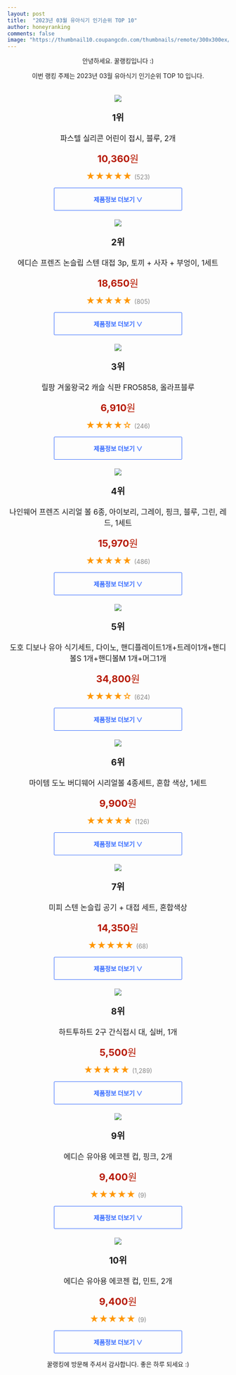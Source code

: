 ```yaml
---
layout: post
title:  "2023년 03월 유아식기 인기순위 TOP 10"
author: honeyranking
comments: false
image: "https://thumbnail10.coupangcdn.com/thumbnails/remote/300x300ex/image/retail/images/2019/08/07/19/4/6984c113-1bae-4c52-a3ef-dd5aa057567f.jpg"
---
```

<p style="text-align: center;">안녕하세요. 꿀랭킹입니다 :)</p>
<p style="text-align: center;">이번 랭킹 주제는 2023년 03월 유아식기 인기순위 TOP 10 입니다.</p><center><img src="https://thumbnail10.coupangcdn.com/thumbnails/remote/300x300ex/image/retail/images/2019/08/07/19/4/6984c113-1bae-4c52-a3ef-dd5aa057567f.jpg" style="margin-top:20px" /></center><p style="text-align: center; font-size: 20px"><b>1위</b></p><p style="text-align: center; font-size: 17px">파스텔 실리콘 어린이 접시, 블루, 2개</p><p style="text-align: center;"><span style="color: #b61800; font-size: 22px;"><b>10,360</b>원</span></p><p style="text-align: center;"><span style="color: #ff9600; font-size: 20px;">★★★★★ </span><span style="color: #878787;">(523)</span></p><center><a href="https://link.coupang.com/a/Tuf8n"><div style="font-size: 14px; display: inline-block; padding: 15px 90px; color: #346aff; border-radius: 2px; border: 1px solid #346aff; cursor: pointer;"><b>제품정보 더보기 &or;</b></div></a></center><center><img src="https://thumbnail6.coupangcdn.com/thumbnails/remote/300x300ex/image/product/image/vendoritem/2018/08/10/3607662188/d67be6fc-b0b4-4dd4-a962-e96c46ad0a5a.jpg" style="margin-top:20px" /></center><p style="text-align: center; font-size: 20px"><b>2위</b></p><p style="text-align: center; font-size: 17px">에디슨 프렌즈 논슬립 스텐 대접 3p, 토끼 + 사자 + 부엉이, 1세트</p><p style="text-align: center;"><span style="color: #b61800; font-size: 22px;"><b>18,650</b>원</span></p><p style="text-align: center;"><span style="color: #ff9600; font-size: 20px;">★★★★★ </span><span style="color: #878787;">(805)</span></p><center><a href="https://link.coupang.com/a/Tuf8o"><div style="font-size: 14px; display: inline-block; padding: 15px 90px; color: #346aff; border-radius: 2px; border: 1px solid #346aff; cursor: pointer;"><b>제품정보 더보기 &or;</b></div></a></center><center><img src="https://thumbnail7.coupangcdn.com/thumbnails/remote/300x300ex/image/retail/images/2020/03/03/12/0/8efe6ba1-134f-4239-8aaf-08148f9904d4.jpg" style="margin-top:20px" /></center><p style="text-align: center; font-size: 20px"><b>3위</b></p><p style="text-align: center; font-size: 17px">릴팡 겨울왕국2 캐슬 식판 FRO5858, 올라프블루</p><p style="text-align: center;"><span style="color: #b61800; font-size: 22px;"><b>6,910</b>원</span></p><p style="text-align: center;"><span style="color: #ff9600; font-size: 20px;">★★★★☆ </span><span style="color: #878787;">(246)</span></p><center><a href="https://link.coupang.com/a/Tuf8p"><div style="font-size: 14px; display: inline-block; padding: 15px 90px; color: #346aff; border-radius: 2px; border: 1px solid #346aff; cursor: pointer;"><b>제품정보 더보기 &or;</b></div></a></center><center><img src="https://thumbnail10.coupangcdn.com/thumbnails/remote/300x300ex/image/retail/images/2527861141462725-7eb38cb5-89b7-495e-aa93-633f8c85e660.jpg" style="margin-top:20px" /></center><p style="text-align: center; font-size: 20px"><b>4위</b></p><p style="text-align: center; font-size: 17px">나인웨어 프렌즈 시리얼 볼 6종, 아이보리, 그레이, 핑크, 블루, 그린, 레드, 1세트</p><p style="text-align: center;"><span style="color: #b61800; font-size: 22px;"><b>15,970</b>원</span></p><p style="text-align: center;"><span style="color: #ff9600; font-size: 20px;">★★★★★ </span><span style="color: #878787;">(486)</span></p><center><a href="https://link.coupang.com/a/Tuf8q"><div style="font-size: 14px; display: inline-block; padding: 15px 90px; color: #346aff; border-radius: 2px; border: 1px solid #346aff; cursor: pointer;"><b>제품정보 더보기 &or;</b></div></a></center><center><img src="https://thumbnail8.coupangcdn.com/thumbnails/remote/300x300ex/image/retail/images/423666627915215-d6cb495f-23f6-4aeb-813e-caf6bb3d2a93.jpg" style="margin-top:20px" /></center><p style="text-align: center; font-size: 20px"><b>5위</b></p><p style="text-align: center; font-size: 17px">도호 디보나 유아 식기세트, 다이노, 핸디플레이트1개+트레이1개+핸디볼S 1개+핸디볼M 1개+머그1개</p><p style="text-align: center;"><span style="color: #b61800; font-size: 22px;"><b>34,800</b>원</span></p><p style="text-align: center;"><span style="color: #ff9600; font-size: 20px;">★★★★☆ </span><span style="color: #878787;">(624)</span></p><center><a href="https://link.coupang.com/a/Tuf8r"><div style="font-size: 14px; display: inline-block; padding: 15px 90px; color: #346aff; border-radius: 2px; border: 1px solid #346aff; cursor: pointer;"><b>제품정보 더보기 &or;</b></div></a></center><center><img src="https://thumbnail10.coupangcdn.com/thumbnails/remote/300x300ex/image/vendor_inventory/907b/a5a20711ba14eae4f6fb3dffc31b17ea87cf0ff841d8560165204dfa5ed5.jpg" style="margin-top:20px" /></center><p style="text-align: center; font-size: 20px"><b>6위</b></p><p style="text-align: center; font-size: 17px">마이템 도노 버디웨어 시리얼볼 4종세트, 혼합 색상, 1세트</p><p style="text-align: center;"><span style="color: #b61800; font-size: 22px;"><b>9,900</b>원</span></p><p style="text-align: center;"><span style="color: #ff9600; font-size: 20px;">★★★★★ </span><span style="color: #878787;">(126)</span></p><center><a href="https://link.coupang.com/a/Tuf8s"><div style="font-size: 14px; display: inline-block; padding: 15px 90px; color: #346aff; border-radius: 2px; border: 1px solid #346aff; cursor: pointer;"><b>제품정보 더보기 &or;</b></div></a></center><center><img src="https://thumbnail9.coupangcdn.com/thumbnails/remote/300x300ex/image/retail/images/2021/01/20/15/7/73f8ea75-31a2-49aa-a219-4f49d2fe8721.jpg" style="margin-top:20px" /></center><p style="text-align: center; font-size: 20px"><b>7위</b></p><p style="text-align: center; font-size: 17px">미피 스텐 논슬립 공기 + 대접 세트, 혼합색상</p><p style="text-align: center;"><span style="color: #b61800; font-size: 22px;"><b>14,350</b>원</span></p><p style="text-align: center;"><span style="color: #ff9600; font-size: 20px;">★★★★★ </span><span style="color: #878787;">(68)</span></p><center><a href="https://link.coupang.com/a/Tuf8u"><div style="font-size: 14px; display: inline-block; padding: 15px 90px; color: #346aff; border-radius: 2px; border: 1px solid #346aff; cursor: pointer;"><b>제품정보 더보기 &or;</b></div></a></center><center><img src="https://thumbnail9.coupangcdn.com/thumbnails/remote/300x300ex/image/product/image/vendoritem/2017/08/23/3008263115/a850d65e-5e0e-4c3b-92be-58132ffff7fa.jpg" style="margin-top:20px" /></center><p style="text-align: center; font-size: 20px"><b>8위</b></p><p style="text-align: center; font-size: 17px">하트투하트 2구 간식접시 대, 실버, 1개</p><p style="text-align: center;"><span style="color: #b61800; font-size: 22px;"><b>5,500</b>원</span></p><p style="text-align: center;"><span style="color: #ff9600; font-size: 20px;">★★★★★ </span><span style="color: #878787;">(1,289)</span></p><center><a href="https://link.coupang.com/a/Tuf8v"><div style="font-size: 14px; display: inline-block; padding: 15px 90px; color: #346aff; border-radius: 2px; border: 1px solid #346aff; cursor: pointer;"><b>제품정보 더보기 &or;</b></div></a></center><center><img src="https://thumbnail9.coupangcdn.com/thumbnails/remote/300x300ex/image/retail/images/2023/02/14/14/8/0a63635f-4870-4650-9497-54bbce40bb3e.jpg" style="margin-top:20px" /></center><p style="text-align: center; font-size: 20px"><b>9위</b></p><p style="text-align: center; font-size: 17px">에디슨 유아용 에코젠 컵, 핑크, 2개</p><p style="text-align: center;"><span style="color: #b61800; font-size: 22px;"><b>9,400</b>원</span></p><p style="text-align: center;"><span style="color: #ff9600; font-size: 20px;">★★★★★ </span><span style="color: #878787;">(9)</span></p><center><a href="https://link.coupang.com/a/Tuf8w"><div style="font-size: 14px; display: inline-block; padding: 15px 90px; color: #346aff; border-radius: 2px; border: 1px solid #346aff; cursor: pointer;"><b>제품정보 더보기 &or;</b></div></a></center><center><img src="https://thumbnail7.coupangcdn.com/thumbnails/remote/300x300ex/image/retail/images/2023/02/14/14/5/ec751779-ff48-44e8-9f1f-71c9e125b227.jpg" style="margin-top:20px" /></center><p style="text-align: center; font-size: 20px"><b>10위</b></p><p style="text-align: center; font-size: 17px">에디슨 유아용 에코젠 컵, 민트, 2개</p><p style="text-align: center;"><span style="color: #b61800; font-size: 22px;"><b>9,400</b>원</span></p><p style="text-align: center;"><span style="color: #ff9600; font-size: 20px;">★★★★★ </span><span style="color: #878787;">(9)</span></p><center><a href="https://link.coupang.com/a/Tuf8x"><div style="font-size: 14px; display: inline-block; padding: 15px 90px; color: #346aff; border-radius: 2px; border: 1px solid #346aff; cursor: pointer;"><b>제품정보 더보기 &or;</b></div></a></center><p style="text-align: center;">꿀랭킹에 방문해 주셔서 감사합니다. 좋은 하루 되세요 :)</p>